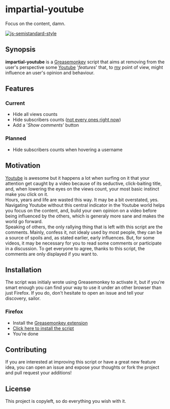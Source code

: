 # impartial-youtube
Focus on the content, damn.  

[![js-semistandard-style](https://img.shields.io/badge/code%20style-semistandard-brightgreen.svg?style=flat-square)](https://github.com/Flet/semistandard)


## Synopsis

**impartial-youtube** is a [Greasemonkey](https://addons.mozilla.org/en-US/firefox/addon/greasemonkey/) script that aims at removing from the user's perspective some [Youtube](https://www.youtube.com/) '_features_' that, to [my](https://github.com/pldiiw) point of view, might influence an user's opinion and behaviour.

## Features

### Current

* Hide all views counts
* Hide subscribers counts ([not every ones right now](https://github.com/pldiiw/impartial-youtube#planned))
* Add a '_Show comments_' button

### Planned

* Hide subscribers counts when hovering a username


## Motivation

[Youtube](https://www.youtube.com/) is awesome but it happens a lot when surfing on it that your attention get caught by a video because of its seductive, click-baiting title, and, when lowering the eyes on the views count, your most basic instinct make you click on it.  
Hours, years and life are wasted this way. It may be a bit overstated, yes. Navigating Youtube without this central indicator in the Youtube world helps you focus on the content, and, build your own opinion on a video before being influenced by the others, which is generaly more sane and makes the world go forward.  
Speaking of others, the only rallying thing that is left with this script are the comments. Mainly, confess it, not idealy used by most people, they can be a source of spoils and, as stated earlier, early influences. But, for some videos, it may be necessary for you to read some comments or participate in a discussion. To get everyone to agree, thanks to this script, the comments are only displayed if you want to.

## Installation

The script was initialy wrote using Greasemonkey to activate it, but if you're smart enough you can find your way to use it under an other browser than just Firefox. If you do, don't hesitate to open an issue and tell your discovery, sailor.

### Firefox

* Install the [Greasemonkey extension](https://addons.mozilla.org/en-US/firefox/addon/greasemonkey/)
* [Click here to install the script](https://github.com/pldiiw/impartial-youtube/raw/master/impartial-youtube.user.js)
* You're done

## Contributing

If you are interested at improving this script or have a great new feature idea, you can open an issue and expose your thoughts or fork the project and pull request your additions!

## License

This project is copyleft, so do everything you wish with it.
